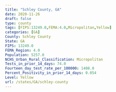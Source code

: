 ```yaml
---
title: "Schley County, GA"
date: 2020-11-26
draft: false
type: county
tags: [FIPS:13249.0,FEMA:4.0,Micropolitan,Yellow]
categories: [GA]
County: Schley County
State: GA
FIPS: 13249.0
FEMA_Region: 4.0
Population: 5257.0
NCHS_Urban_Rural_Classification: Micropolitan
Tests_in_prior_14_days: 74.0
Fourteen_day_test_rate_per_100000: 1408.0
Percent_Positivity_in_prior_14_days: 0.054
Level: Yellow
url: /states/GA/schley-county
---
```



